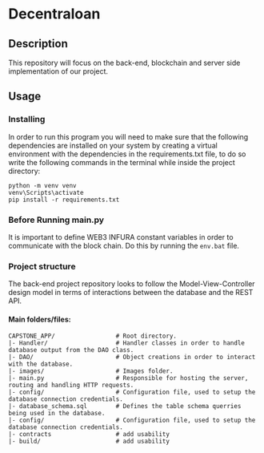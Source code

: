 # Decentraloan

## Description

This repository will focus on the back-end, blockchain and server side implementation of our project. 

## Usage

### Installing

In order to run this program you will need to make sure that the following dependencies are installed on your system by creating a virtual environment with the dependencies in the requirements.txt file, to do so write the following commands in the terminal while inside the project directory:

```
python -m venv venv
venv\Scripts\activate
pip install -r requirements.txt
```

### Before Running main.py

It is important to define WEB3 INFURA constant variables in order to communicate with the block chain. Do this by running the ```env.bat``` file. 

### Project structure

The back-end project repository looks to follow the Model-View-Controller design model in terms of interactions between the database and the REST API. 

#### Main folders/files: 
```
CAPSTONE_APP/                 # Root directory.
|- Handler/                   # Handler classes in order to handle database output from the DAO class.
|- DAO/                       # Object creations in order to interact with the database.
|- images/                    # Images folder.
|- main.py                    # Responsible for hosting the server, routing and handling HTTP requests.
|- config/                    # Configuration file, used to setup the database connection credentials.
|- database_schema.sql        # Defines the table schema querries being used in the database.
|- config/                    # Configuration file, used to setup the database connection credentials.
|- contracts                  # add usability
|- build/                     # add usability
```
